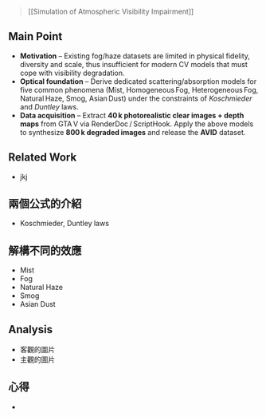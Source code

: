 > [[Simulation of Atmospheric Visibility Impairment]]
## Main Point
- **Motivation** – Existing fog/haze datasets are limited in physical fidelity, diversity and scale, thus insufficient for modern CV models that must cope with visibility degradation.
- **Optical foundation** – Derive dedicated scattering/absorption models for five common phenomena (Mist, Homogeneous Fog, Heterogeneous Fog, Natural Haze, Smog, Asian Dust) under the constraints of _Koschmieder_ and _Duntley_ laws.
- **Data acquisition** – Extract **40 k photorealistic clear images + depth maps** from GTA V via RenderDoc / ScriptHook. Apply the above models to synthesize **800 k degraded images** and release the **AVID** dataset.
## Related Work
- jkj
## 兩個公式的介紹
- Koschmieder, Duntley laws
## 解構不同的效應
- Mist
- Fog
- Natural Haze
- Smog
- Asian Dust
## Analysis
- 客觀的圖片
- 主觀的圖片
## 心得
- 